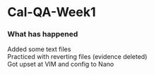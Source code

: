 # Cal-QA-Week1

### What has happened

Added some text files\
Practiced with reverting files (evidence deleted)\
Got upset at VIM and config to Nano

